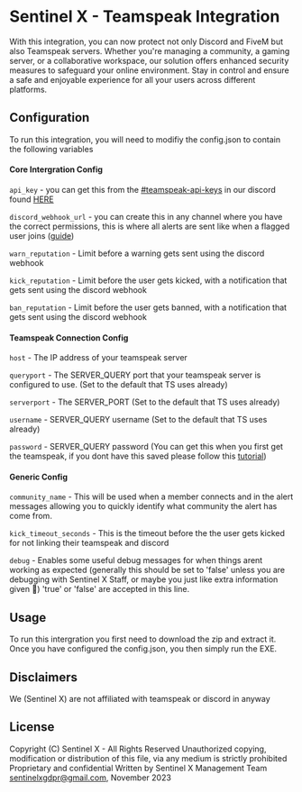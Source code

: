 # Sentinel X - Teamspeak Integration

With this integration, you can now protect not only Discord and FiveM but also Teamspeak servers. Whether you're managing a community, a gaming server, or a collaborative workspace, our solution offers enhanced security measures to safeguard your online environment. Stay in control and ensure a safe and enjoyable experience for all your users across different platforms.



## Configuration
To run this integration, you will need to modifiy the config.json to contain the following variables

#### Core Intergration Config
`api_key` - you can get this from the [#teamspeak-api-keys](https://discord.com/channels/1090639048776876223/1223429801436774486) in our discord found [HERE](https://discord.sentinelx.org)

`discord_webhook_url` - you can create this in any channel where you have the correct permissions, this is where all alerts are sent like when a flagged user joins ([guide](https://support.discord.com/hc/en-us/articles/228383668-Intro-to-Webhooks))

`warn_reputation` - Limit before a warning gets sent using the discord webhook 

`kick_reputation` - Limit before the user gets kicked, with a notification that gets sent using the discord webhook

`ban_reputation` - Limit before the user gets banned, with a notification that gets sent using the discord webhook

#### Teamspeak Connection Config
`host` - The IP address of your teamspeak server

`queryport` - The SERVER_QUERY port that your teamspeak server is configured to use. (Set to the default that TS uses already)

`serverport` - The SERVER_PORT (Set to the default that TS uses already)

`username` - SERVER_QUERY username (Set to the default that TS uses already)

`password` - SERVER_QUERY password (You can get this when you first get the teamspeak, if you dont have this saved please follow this [tutorial](https://support.teamspeak.com/hc/en-us/articles/360002712898-How-do-I-change-or-reset-the-password-of-the-serveradmin-Server-Query-account))

#### Generic Config
`community_name` - This will be  used when a member connects and in the alert messages allowing you to quickly identify what community the alert has come from.

`kick_timeout_seconds` - This is the timeout before the the user gets kicked for not linking their teamspeak and discord

`debug` - Enables some useful debug messages for when things arent working as expected (generally this should be set to 'false' unless you are debugging with Sentinel X Staff, or maybe you just like extra information given 🤷) 'true' or 'false' are accepted in this line.

## Usage

To run this intergration you first need to download the zip and extract it. 
Once you have configured the config.json, you then simply run the EXE.


## Disclaimers

We (Sentinel X) are not affiliated with teamspeak or discord in anyway

## License

Copyright (C) Sentinel X - All Rights Reserved
Unauthorized copying, modification or distribution of this file, via any medium is strictly prohibited
Proprietary and confidential
Written by Sentinel X Management Team <sentinelxgdpr@gmail.com>, November 2023

